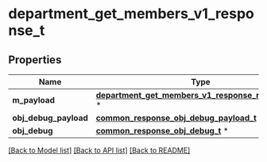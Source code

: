 # department_get_members_v1_response_t

## Properties
Name | Type | Description | Notes
------------ | ------------- | ------------- | -------------
**m_payload** | [**department_get_members_v1_response_m_payload_t**](department_get_members_v1_response_m_payload.md) \* |  | 
**obj_debug_payload** | [**common_response_obj_debug_payload_t**](common_response_obj_debug_payload.md) \* |  | [optional] 
**obj_debug** | [**common_response_obj_debug_t**](common_response_obj_debug.md) \* |  | [optional] 

[[Back to Model list]](../README.md#documentation-for-models) [[Back to API list]](../README.md#documentation-for-api-endpoints) [[Back to README]](../README.md)


